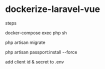 # dockerize-laravel-vue

steps

docker-compose exec php sh
<br>

php artisan migrate

php artisan passport:install --force

add client id & secret to .env

